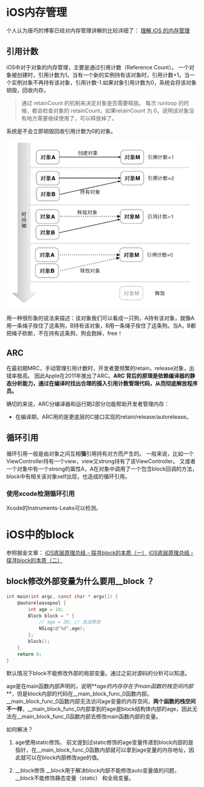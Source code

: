 # iOS内存管理
个人认为唐巧的博客已经对内存管理讲解的比较详细了：
[理解 iOS 的内存管理](https://blog.devtang.com/2016/07/30/ios-memory-management/)

## 引用计数
iOS中对于对象的内存管理，主要是通过引用计数（Reference Count）。
一个对象被创建时，引用计数为1。当有一个新的实例持有该对象时，引用计数+1。当一个实例对象不再持有该对象，引用计数-1.如果对象引用计数为0，系统会将该对象销毁，回收内存。

> 通过 retainCount 的机制来决定对象是否需要释放。 每次 runloop 的时候，都会检查对象的 retainCount，如果retainCount 为 0，说明该对象没有地方需要继续使用了，可以释放掉了。

系统是不会立即销毁回收引用计数为0的对象。

![memory-ref-count.png-w830](media/15428848002863/memory-ref-count.png.jpeg)

用一种很形象的说法来描述：该对象我们可以看成一只狗，A持有该对象，就像A用一条绳子拴住了这条狗，B持有该对象，B用一条绳子拴住了这条狗。当A，B都把绳子砍断，不在持有这条狗，狗会跑掉，free！

## ARC
在最初期MRC，手动管理引用计数时，开发者要频繁的retain，release对象，出错率极高。
因此Apple在2011年推出了ARC。**ARC 背后的原理是依赖编译器的静态分析能力，通过在编译时找出合理的插入引用计数管理代码，从而彻底解放程序员。**

确切的来说，ARC分编译器和运行期2部分功能帮助开发者管理内存：
* 在编译期，ARC用的是更底层的C接口实现的retain/release/autorelease。


## 循环引用
循环引用一般是由对象之间互相**强**引用持有对方而产生的。
一般来说，比如一个ViewController持有一个view，view又strong持有了该ViewController。
又或者一个对象中有一个strong的属性A，A在对象中调用了一个包含block回调的方法，block中有相关该对象self出现，也造成的循环引用。

### 使用xcode检测循环引用
Xcode的Instruments-Leaks可以检测。


# iOS中的block
参照掘金文章：
[iOS底层原理总结 - 探寻block的本质（一）](https://juejin.im/post/5b0181e15188254270643e88)
[iOS底层原理总结 - 探寻block的本质（二）](https://juejin.im/post/5b0d026bf265da090e3decb7)

## block修改外部变量为什么要用__block ？

```Objective-C
int main(int argc, const char * argv[]) {
    @autoreleasepool {
        int age = 10;
        Block block = ^ {
            // age = 20; // 无法修改
            NSLog(@"%d",age);
        };
        block();
    }
    return 0;
}

```
默认情况下block不能修改外部的局部变量。通过之前对源码的分析可以知道。

age是在main函数内部声明的，说明**_age的内存存在于main函数的栈空间内部_**，但是block内部的代码在__main_block_func_0函数内部。__main_block_func_0函数内部无法访问age变量的内存空间，**两个函数的栈空间不一样**，__main_block_func_0内部拿到的age是block结构体内部的age，因此无法在__main_block_func_0函数内部去修改main函数内部的变量。

如何解决？
1. age使用static修饰。
前文提到过static修饰的age变量传递到block内部的是指针，在__main_block_func_0函数内部就可以拿到age变量的内存地址，因此就可以在block内部修改age的值。

2. __block修饰
__block用于解决block内部不能修改auto变量值的问题，
__block不能修饰静态变量（static） 和全局变量。

